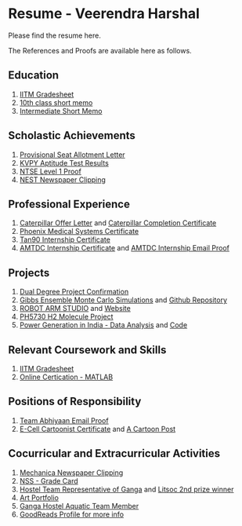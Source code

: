 # Resume - Veerendra Harshal



Please find the resume here.



The References and Proofs are available here as follows.

## Education
1. [IITM Gradesheet](Proofs/Education/Grades%20Report.pdf) 
2. [10th class short memo](Proofs/Education/10%20Short%20Memo.jpg)
3. [Intermediate Short Memo](Proofs/Education/Intermediate%20Short%20Memo.jpg)

## Scholastic Achievements
1. [Provisional Seat Allotment Letter](Proofs/Scholastic%20Achievements/Provisional%20Seat%20Allotment%20Letter.pdf)
2. [KVPY Aptitude Test Results](Proofs/Scholastic%20Achievements/KVPY%20-%201.pdf)
3. [NTSE Level 1 Proof](Proofs/Scholastic%20Achievements/NTSE.pdf)
4. [NEST Newspaper Clipping](Proofs/Scholastic%20Achievements/NEST.jpeg)

## Professional Experience
1. [Caterpillar Offer Letter](Proofs/Professional%20Experience/Veerendra%20Harshal%20Offer%20Letter%20Caterpillar.pdf) and [Caterpillar Completion Certificate](Proofs/Professional%20Experience/Veerendra%20Internship%20Completion%20Certificate%20Caterpillar.pdf)
2. [Phoenix Medical Systems Certificate](Proofs/Professional%20Experience/PMS%20Certificate%20Veerendra%20-%20Final.pdf)
3. [Tan90 Internship Certificate](Proofs/Professional%20Experience/TAN90%20THERMAL%20SOLUTIONS%20PRIVATE%20LIMITED.pdf)
4. [AMTDC Internship Certificate](Proofs/Professional%20Experience/Veerendra%20AMTDC.pdf) and [AMTDC Internship Email Proof](Proofs/Professional%20Experience/AMTDC.pdf)

## Projects
1. [Dual Degree Project Confirmation](Proofs/Projects/DDP.jpeg)
2. [Gibbs Ensemble Monte Carlo Simulations](Proofs/Projects/Molecular%20Dynamics%Course%Project) and [Github Repository](https://github.com/VeerendraH/GibbsEnsembleMonteCarlo)
3. [ROBOT ARM STUDIO](https://github.com/VeerendraH/6-DOF-ROBOT-ARM) and [Website](https://veerendrah.github.io/Robot-Studio/)
4. [PH5730 H2 Molecule Project](https://github.com/VeerendraH/Projects-in-Code/tree/master/H2%20Project)
5. [Power Generation in India - Data Analysis](https://veerendrah.github.io/Power-Generation-India/) and [Code](https://github.com/VeerendraH/Power-Generation-India)

## Relevant Coursework and Skills
1. [IITM Gradesheet](Proofs/Relevant%20Coursework%20and%20Skills/Grades%20Report.pdf)
2. [Online Certication - MATLAB](Proofs/Relevant%20Coursework%20and%20Skills/MATLAB%20Certification)

## Positions of Responsibility
1. [Team Abhiyaan Email Proof](Proofs/Positions%20of%20Responsibility/Abhiyaan.png)
2. [E-Cell Cartoonist Certificate](Proofs/Positions%20of%20Responsibility/Ecell%20Certificate.pdf) and [A Cartoon Post](https://www.facebook.com/ECELLIITM/posts/10156654218543334)

## Cocurricular and Extracurricular Activities
1. [Mechanica Newspaper Clipping](Proofs/Co-Curricular%20and%20Extra-Curricular%20Activities/Tec2farm.jpg)
2. [NSS - Grade Card](Proofs/Co-Curricular%20and%20Extra-Curricular%20Activities/Grades%20Report.pdf)
3. [Hostel Team Representative of Ganga](Proofs/Co-Curricular%20and%20Extra-Curricular%20Activities/Wall%20Painting.jpeg) and [Litsoc 2nd prize winner](Proofs/Co-Curricular%20and%20Extra-Curricular%20Activities/Wall%20Painting.pdf)
4. [Art Portfolio]()
5. [Ganga Hostel Aquatic Team Member](Proofs/Co-Curricular%20and%20Extra-Curricular%20Activities/Swimming%20Team%20Member%20-%20Ganga%20Hostel.png)
6. [GoodReads Profile for more info](https://www.goodreads.com/user/show/85351335-veerendra)








